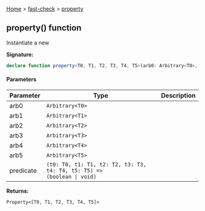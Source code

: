 [Home](/) &gt; [fast-check](../fast-check.md) &gt; [property](property_5.md)

## property() function

Instantiate a new 

<b>Signature:</b>

```typescript
declare function property<T0, T1, T2, T3, T4, T5>(arb0: Arbitrary<T0>, arb1: Arbitrary<T1>, arb2: Arbitrary<T2>, arb3: Arbitrary<T3>, arb4: Arbitrary<T4>, arb5: Arbitrary<T5>, predicate: (t0: T0, t1: T1, t2: T2, t3: T3, t4: T4, t5: T5) => (boolean | void)): Property<[T0, T1, T2, T3, T4, T5]>;
```

#### Parameters

|  Parameter | Type | Description |
|  --- | --- | --- |
|  arb0 | <code>Arbitrary&lt;T0&gt;</code> |  |
|  arb1 | <code>Arbitrary&lt;T1&gt;</code> |  |
|  arb2 | <code>Arbitrary&lt;T2&gt;</code> |  |
|  arb3 | <code>Arbitrary&lt;T3&gt;</code> |  |
|  arb4 | <code>Arbitrary&lt;T4&gt;</code> |  |
|  arb5 | <code>Arbitrary&lt;T5&gt;</code> |  |
|  predicate | <code>(t0: T0, t1: T1, t2: T2, t3: T3, t4: T4, t5: T5) =&gt; (boolean &#124; void)</code> |  |

<b>Returns:</b>

`Property<[T0, T1, T2, T3, T4, T5]>`

